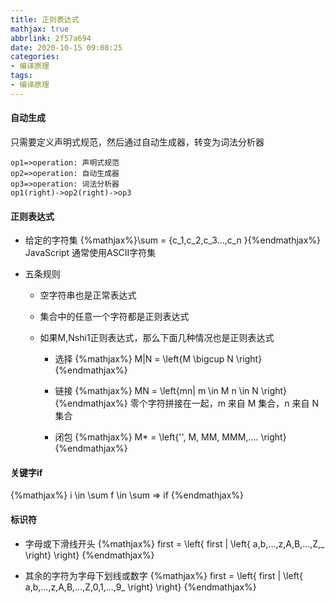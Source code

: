 ```yaml
---
title: 正则表达式
mathjax: true
abbrlink: 2f57a694
date: 2020-10-15 09:08:25
categories:
- 编译原理
tags:
- 编译原理
---
```


#### 自动生成

只需要定义声明式规范，然后通过自动生成器，转变为词法分析器

```flow
op1=>operation: 声明式规范
op2=>operation: 自动生成器
op3=>operation: 词法分析器
op1(right)->op2(right)->op3
```

#### 正则表达式

+ 给定的字符集 {%mathjax%}\sum = {c_1,c_2,c_3...,c_n }{%endmathjax%} JavaScript 通常使用ASCII字符集

+ 五条规则

    + 空字符串也是正常表达式

    + 集合中的任意一个字符都是正则表达式

    + 如果M,Nshi1正则表达式，那么下面几种情况也是正则表达式

        + 选择 {%mathjax%} M|N = \left\{M \bigcup N \right\} {%endmathjax%} 

        + 链接 {%mathjax%} MN = \left\{mn| m \in M n \in N \right\} {%endmathjax%} 零个字符拼接在一起，m 来自 M 集合，n 来自 N 集合

        + 闭包 {%mathjax%} M* = \left\{'', M, MM, MMM,.... \right\} {%endmathjax%} 

#### 关键字if
 
 {%mathjax%} i \in \sum f \in \sum => if {%endmathjax%}

#### 标识符

+ 字母或下滑线开头  {%mathjax%} first  = \left\{ first |  \left\{ a,b,...,z,A,B,...,Z,\_ \right\} \right\} {%endmathjax%}

+ 其余的字符为字母下划线或数字  {%mathjax%} first  = \left\{ first | \left\{ a,b,...,z,A,B,...,Z,0,1,...,9\_ \right\} \right\} {%endmathjax%}
 